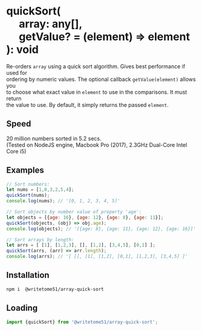 # quickSort(<br>&nbsp;&nbsp;&nbsp;&nbsp;&nbsp;array: any[],<br>&nbsp;&nbsp;&nbsp;&nbsp;&nbsp;getValue? = (element) => element<br>): void

Re-orders `array` using a quick sort algorithm.  Gives best performance if used for  
ordering by numeric values.  The optional callback `getValue(element)` allows you  
to choose what exact value in `element` to use in the comparisons. It must return  
the value to use. By default, it simply returns the passed `element`.  


## Speed

20 million numbers sorted in 5.2 secs.  
(Tested on NodeJS engine, Macbook Pro (2017), 2.3GHz Dual-Core Intel Core i5)


## Examples
```js
// Sort numbers:
let nums = [1,0,3,2,5,4];
quickSort(nums);
console.log(nums); // '[0, 1, 2, 3, 4, 5]'

// Sort objects by number value of property 'age':
let objects = [{age: 16}, {age: 12}, {age: 8}, {age: 11}];
quickSort(objects, (obj) => obj.age);
console.log(objects); // '[{age: 8}, {age: 11}, {age: 12}, {age: 16}]'

// Sort arrays by length:
let arrs = [ [1], [1,2,3], [], [1,2], [3,4,5], [0,1] ];
quickSort(arrs, (arr) => arr.length);
console.log(arrs); // '[ [], [1], [1,2], [0,1], [1,2,3], [3,4,5] ]'
```

## Installation

```bash
npm i  @writetome51/array-quick-sort
```

## Loading
```js
import {quickSort} from '@writetome51/array-quick-sort';
```
